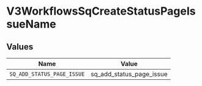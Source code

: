 # V3WorkflowsSqCreateStatusPageIssueName


## Values

| Name                       | Value                      |
| -------------------------- | -------------------------- |
| `SQ_ADD_STATUS_PAGE_ISSUE` | sq_add_status_page_issue   |